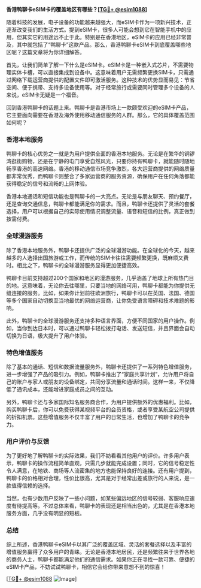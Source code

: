 **香港鸭聊卡eSIM卡的覆盖地区有哪些？[[TG💪+ @esim1088](https://t.me/s/esim1088)]**

随着科技的发展，电子设备的功能越来越强大，而eSIM卡作为一项新兴技术，正逐渐改变我们的生活方式。提到eSIM卡，很多人可能会想到它在智能手机中的应用，但其实它的用途远不止于此。特别是在香港地区，eSIM卡的应用已经非常普及，其中就包括了“鸭聊卡”这款产品。那么，香港鸭聊卡eSIM卡到底覆盖哪些地区呢？这篇文章将为你详细解答。

首先，让我们简单了解一下什么是eSIM卡。eSIM卡是一种嵌入式芯片，不需要物理实体卡槽，可以直接集成到设备中。这意味着用户无需频繁更换SIM卡，只需通过网络下载运营商提供的配置文件即可激活服务。这种技术的优势显而易见：节省空间、便于携带、支持多设备使用等。对于经常旅行或需要同时管理多个设备的人来说，eSIM卡无疑是一个福音。

回到香港鸭聊卡的话题上来。鸭聊卡是香港市场上一款颇受欢迎的eSIM卡产品，它主要面向需要在香港及海外使用移动通信服务的人群。那么，它的具体覆盖范围如何呢？

### 香港本地服务

鸭聊卡的核心优势之一就是为用户提供全面的香港本地服务。无论是在繁华的铜锣湾逛街购物，还是在宁静的屯门享受自然风光，只要你持有鸭聊卡，就能随时随地畅享香港的高速网络。香港的移动通信市场竞争激烈，各大运营商提供的网络质量都非常优秀，而鸭聊卡则整合了多家运营商的服务资源，确保用户在任何角落都能获得稳定的信号和流畅的上网体验。

香港本地通话和短信功能也是鸭聊卡的一大亮点。无论是与朋友聊天、预约餐厅，还是查询交通信息，鸭聊卡都能满足你的需求。而且，鸭聊卡还提供了灵活的套餐选择，用户可以根据自己的实际使用情况调整流量、语音和短信的比例，真正做到按需付费。

### 全球漫游服务

除了香港本地服务外，鸭聊卡还提供广泛的全球漫游功能。在全球化的今天，越来越多的人选择出国旅游或工作，而传统的SIM卡往往需要频繁更换，既麻烦又费时。相比之下，鸭聊卡的全球漫游服务显得更加便捷高效。

鸭聊卡目前支持超过200个国家和地区的漫游服务，几乎涵盖了地球上所有热门目的地。这意味着，无论你去往哪里，只要当地的网络可用，鸭聊卡都能为你提供无缝连接的服务。比如，如果你计划前往欧洲旅行，鸭聊卡可以在英国、法国、德国等多个国家自动切换至当地最优的网络运营商，让你免受语言障碍和技术难题的影响。

此外，鸭聊卡的全球漫游服务还支持多种语言界面，方便不同国家的用户操作。例如，当你到达日本时，可以通过鸭聊卡轻松拨打电话、发送短信，并且界面会自动切换为日语，极大提升了用户体验。

### 特色增值服务

除了基本的通话、短信和数据流量服务外，鸭聊卡还提供了一系列特色增值服务，进一步增强了产品的吸引力。例如，鸭聊卡推出了“家庭共享计划”，允许用户将自己的账户与家人或朋友的设备绑定，共同分享流量和通话时间。这样一来，不仅降低了通讯成本，还能增进家庭成员之间的互动。

另外，鸭聊卡还与多家国际知名服务商合作，为用户提供额外的优惠福利。比如，购买鸭聊卡后，你可以免费获得某视频平台的会员资格，或者享受某航空公司提供的折扣机票。这些增值服务不仅丰富了用户的日常生活，也增加了鸭聊卡的竞争力。

### 用户评价与反馈

为了更好地了解鸭聊卡的实际效果，我们不妨看看其他用户的评价。许多用户表示，鸭聊卡的操作流程简单直观，只需几步就能完成设置；同时，它的信号稳定性令人满意，在地铁、商场等人流密集的地方也能保持良好的连接。还有用户提到，鸭聊卡的价格相对合理，性价比很高，尤其是对于经常出差或旅行的人来说，是一款值得信赖的选择。

当然，也有少数用户反映了一些小问题，如某些偏远地区的信号较弱、客服响应速度有待提高等。不过总体来看，鸭聊卡的表现还是相当出色的，尤其是在香港本地服务方面，几乎没有明显的短板。

### 总结

综上所述，香港鸭聊卡eSIM卡以其广泛的覆盖区域、灵活的套餐选择以及丰富的增值服务赢得了众多用户的青睐。无论是香港本地居民，还是频繁往来于世界各地的商务人士，鸭聊卡都能满足他们的通信需求。如果你正在寻找一款可靠、便捷的eSIM卡产品，不妨试试鸭聊卡，相信它会给你带来意想不到的惊喜！

[[TG💪+ @esim1088](https://t.me/s/esim1088) ![Image](https://i.postimg.cc/4NQfJmqS/Snipaste-2025-05-13-00-14-12.png)]